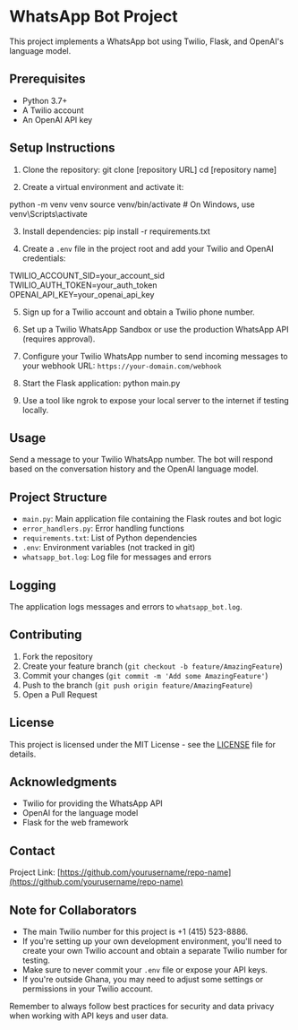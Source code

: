 # WhatsApp Bot Project

This project implements a WhatsApp bot using Twilio, Flask, and OpenAI's language model.

## Prerequisites

- Python 3.7+
- A Twilio account
- An OpenAI API key

## Setup Instructions

1. Clone the repository:
   git clone [repository URL]
cd [repository name]

2. Create a virtual environment and activate it:
   
python -m venv venv
source venv/bin/activate  # On Windows, use venv\Scripts\activate

3. Install dependencies:
pip install -r requirements.txt

4. Create a `.env` file in the project root and add your Twilio and OpenAI credentials:

TWILIO_ACCOUNT_SID=your_account_sid
TWILIO_AUTH_TOKEN=your_auth_token
OPENAI_API_KEY=your_openai_api_key

5. Sign up for a Twilio account and obtain a Twilio phone number.

6. Set up a Twilio WhatsApp Sandbox or use the production WhatsApp API (requires approval).

7. Configure your Twilio WhatsApp number to send incoming messages to your webhook URL:
`https://your-domain.com/webhook`

8. Start the Flask application:
python main.py

9. Use a tool like ngrok to expose your local server to the internet if testing locally.

## Usage

Send a message to your Twilio WhatsApp number. The bot will respond based on the conversation history and the OpenAI language model.

## Project Structure

- `main.py`: Main application file containing the Flask routes and bot logic
- `error_handlers.py`: Error handling functions
- `requirements.txt`: List of Python dependencies
- `.env`: Environment variables (not tracked in git)
- `whatsapp_bot.log`: Log file for messages and errors

## Logging

The application logs messages and errors to `whatsapp_bot.log`.

## Contributing

1. Fork the repository
2. Create your feature branch (`git checkout -b feature/AmazingFeature`)
3. Commit your changes (`git commit -m 'Add some AmazingFeature'`)
4. Push to the branch (`git push origin feature/AmazingFeature`)
5. Open a Pull Request

## License

This project is licensed under the MIT License - see the [LICENSE](LICENSE) file for details.

## Acknowledgments

- Twilio for providing the WhatsApp API
- OpenAI for the language model
- Flask for the web framework

## Contact

Project Link: [https://github.com/yourusername/repo-name](https://github.com/yourusername/repo-name)

## Note for Collaborators

- The main Twilio number for this project is +1 (415) 523-8886.
- If you're setting up your own development environment, you'll need to create your own Twilio account and obtain a separate Twilio number for testing.
- Make sure to never commit your `.env` file or expose your API keys.
- If you're outside Ghana, you may need to adjust some settings or permissions in your Twilio account.

Remember to always follow best practices for security and data privacy when working with API keys and user data.